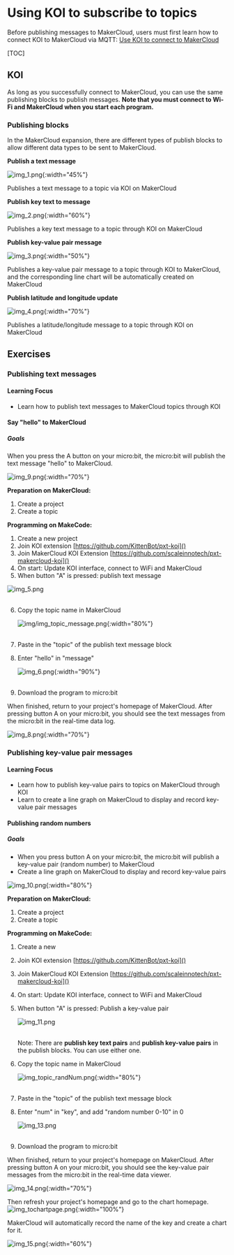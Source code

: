 # Using KOI to subscribe to topics
Before publishing messages to MakerCloud, users must first learn how to connect KOI to MakerCloud via MQTT:
[Use KOI to connect to MakerCloud](../../ch4_connect/KOI/connect_KOI.md)

[TOC]
## KOI
As long as you successfully connect to MakerCloud, you can use the same publishing blocks to publish messages.
**Note that you must connect to Wi-Fi and MakerCloud when you start each program.**

### Publishing blocks
In the MakerCloud expansion, there are different types of publish blocks to allow different data types to be sent to MakerCloud.

**Publish a text message**

![img_1.png](img/img_1.png){:width="45%"}

Publishes a text message to a topic via KOI on MakerCloud

**Publish key text to message**

![img_2.png](img/img_2.png){:width="60%"}

Publishes a key text message to a topic through KOI on MakerCloud

**Publish key-value pair message**

![img_3.png](img/img_3.png){:width="50%"}

Publishes a key-value pair message to a topic through KOI to MakerCloud, and the corresponding line chart will be automatically created on MakerCloud

**Publish latitude and longitude update**

![img_4.png](img/img_4.png){:width="70%"}

Publishes a latitude/longitude message to a topic through KOI on MakerCloud

## Exercises
### Publishing text messages
#### Learning Focus
- Learn how to publish text messages to MakerCloud topics through KOI

#### Say "hello" to MakerCloud
##### Goals
When you press the A button on your micro:bit, the micro:bit will publish the text message "hello" to MakerCloud.

![img_9.png](img/img_9.png){:width="70%"}

**Preparation on MakerCloud:**

1. Create a project
2. Create a topic

**Programming on MakeCode:**

1. Create a new project
2. Join KOI extension
   [https://github.com/KittenBot/pxt-koi]()
3. Join MakerCloud KOI Extension
   [https://github.com/scaleinnotech/pxt-makercloud-koi]()
4. On start:
   Update KOI interface, connect to WiFi and MakerCloud
5. When button "A" is pressed:
   publish text message
   
![img_5.png](img/img_5.png)
   </br></br>

6. Copy the topic name in MakerCloud

   ![img/img_topic_message.png](img/img_topic_message.png){:width="80%"}
   </br></br>

7. Paste in the "topic" of the publish text message block
8. Enter "hello" in "message"

   ![img_6.png](img/img_6.png){:width="90%"}
   </br></br>

9. Download the program to micro:bit

When finished, return to your project's homepage of MakerCloud.
After pressing button A on your micro:bit, you should see the text messages from the micro:bit in the real-time data log.

![img_8.png](img/img_8.png){:width="70%"}

### Publishing key-value pair messages
#### Learning Focus
- Learn how to publish key-value pairs to topics on MakerCloud through KOI
- Learn to create a line graph on MakerCloud to display and record key-value pair messages

#### Publishing random numbers
##### Goals
- When you press button A on your micro:bit, the micro:bit will publish a key-value pair (random number) to MakerCloud
- Create a line graph on MakerCloud to display and record key-value pairs

![img_10.png](img/img_10.png){:width="80%"}

**Preparation on MakerCloud:**

1. Create a project
2. Create a topic

**Programming on MakeCode:**

1. Create a new
2. Join KOI extension
   [https://github.com/KittenBot/pxt-koi]()
3. Join MakerCloud KOI Extension
   [https://github.com/scaleinnotech/pxt-makercloud-koi]()
4. On start:
   Update KOI interface, connect to WiFi and MakerCloud
5. When button "A" is pressed:
   Publish a key-value pair

   ![img_11.png](img/img_11.png)
   </br></br>

   Note: There are **publish key text pairs** and **publish key-value pairs** in the publish blocks. You can use either one.
6. Copy the topic name in MakerCloud

   ![img_topic_randNum.png](img/img_topic_randNum.png){:width="80%"}
   </br></br>

7. Paste in the "topic" of the publish text message block
8. Enter "num" in "key", and add "random number 0-10" in 0

   ![img_13.png](img/img_13.png)
   </br></br>

9. Download the program to micro:bit

When finished, return to your project's homepage on MakerCloud.
After pressing button A on your micro:bit, you should see the key-value pair messages from the micro:bit in the real-time data viewer.

![img_14.png](img/img_14.png){:width="70%"}

Then refresh your project's homepage and go to the chart homepage.
![img_tochartpage.png](img/img_tochartpage.png){:width="100%"}

MakerCloud will automatically record the name of the key and create a chart for it.

![img_15.png](img/img_15.png){:width="60%"}